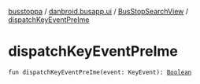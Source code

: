 [busstoppa](../../index.md) / [danbroid.busapp.ui](../index.md) / [BusStopSearchView](index.md) / [dispatchKeyEventPreIme](./dispatch-key-event-pre-ime.md)

# dispatchKeyEventPreIme

`fun dispatchKeyEventPreIme(event: KeyEvent): `[`Boolean`](https://kotlinlang.org/api/latest/jvm/stdlib/kotlin/-boolean/index.html)